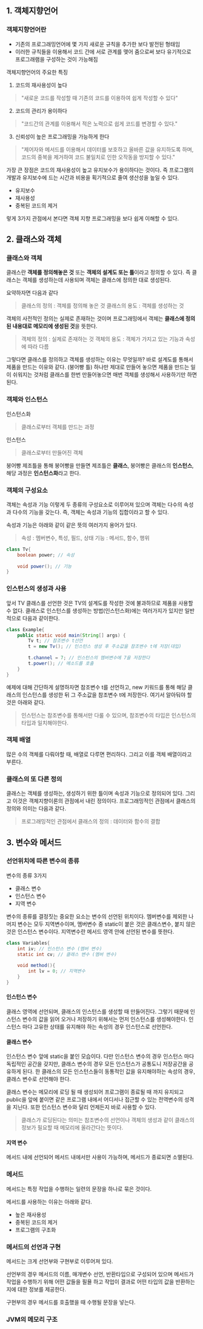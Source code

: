 ## 1. 객체지향언어

### 객체지향언어란
- 기존의 프로그래밍언어에 몇 가지 새로운 규칙을 추가한 보다 발전된 형태임
- 이러한 규칙들을 이용해서 코드 간에 서로 관계를 맺어 줌으로써 보다 유기적으로 프로그래램을 구성하는 것이 가능해짐

객체지향언어의 주요한 특징

1. 코드의 재사용성이 높다

>"새로운 코드를 작성할 때 기존의 코드를 이용하여 쉽게 작성할 수 있다"

2. 코드의 관리가 용이하다

>"코드간의 관계를 이용해서 적은 노력으로 쉽게 코드를 변경할 수 있다."

3. 신뢰성이 높은 프로그래밍을 가능하게 한다

>"제어자와 메서드를 이용해서 데이터를 보호하고 올바른 값을 유지하도록 하며, 코드의 중복을 제거하여 코드 불일치로 인한 오작동을 방지할 수 있다."


가장 큰 장점은 코드의 재사용성이 높고 유지보수가 용이하다는 것이다. 즉 프로그램의 개발과 유지보수에 드는 시간과 비용을 획기적으로 줄여 생산성을 높일 수 있다.

- 유지보수
- 재사용성
- 중복된 코드의 제거

렇게 3가지 관점에서 본다면 객체 지향 프로그래밍을 보다 쉽게 이해할 수 있다.

## 2. 클래스와 객체

### 클래스와 객체

클래스란 **객체를 정의해놓은 것** 또는 **객체의 설계도 또는 틀**이라고 정의할 수 있다.
즉 클래스는 객체를 생성하는데 사용되며 객체는 클래스에 정의한 대로 생성된다.

요약하자면 다음과 같다
> 클래스의 정의 : 객체를 정의해 놓은 것 
> 클래스의 용도 : 객체를 생성하는 것

객체의 사전적인 정의는 실제로 존재하는 것이며 프로그래밍에서 객체는 **클래스에 정의된 내용대로 메모리에 생성된 것**을 뜻한다.

> 객체의 정의 : 실제로 존재하는 것 
> 객체의 용도 : 객체가 가지고 있는 기능과 속성에 따라 다름

그렇다면 클래스를 정의하고 객체를 생성하는 이유는 무엇일까? 바로 설계도를 통해서 제품을 만드는 이유와 같다. (붕어빵 틀)
하나만 제대로 만들어 놓으면 제품을 만드는 일이 쉬워지는 것처럼 클래스를 한번 만들어놓으면 매번 객체를 생성해서 사용하기만 하면 된다.

### 객체와 인스턴스

인스턴스화
> 클래스로부터 객체를 만드는 과정

인스턴스
> 클래스로부터 만들어진 객체

붕어빵 제조틀을 통해 붕어빵을 만들면 제조틀은 **클래스**, 붕어빵은 클래스의 **인스턴스**, 해당 과정은 **인스턴스화**라고 한다. 

### 객체의 구성요소
 객체는 속성과 기능 이렇게 두 종류의 구성요소로 이루어져 있으며 객체는 다수의 속성과 다수의 기능을 갖는다. 즉, 객체는 속성과 기능의 집합이라고 할 수 있다.

속성과 기능은 아래와 같이 같은 뜻의 여러가지 용어가 있다.
> 속성 : 멤버변수, 특성, 필드, 상태
> 기능 : 메서드, 함수, 행위
```java
class Tv{
    boolean power; // 속성
    
    void power(); // 기능
}
```

### 인스턴스의 생성과 사용

앞서 TV 클래스를 선언한 것은 TV의 설계도를 작성한 것에 불과하므로 제품을 사용할 수 없다. 클래스로 인스턴스를 생성하는 방법(인스턴스화)에는 여러가지가 있지만
일반적으로 다음과 같이한다.

```java
class Example{
    public static void main(String[] args) {
        Tv t; // 참조변수 t선언
        t = new Tv(); // 인스턴스 생성 후 주소값을 참조변수 t에 저장(대입)
        
        t.channel = 7; // 인스턴스의 멤버변수에 7을 저장한다
        t.power(); // 메소드를 호출
    }
}
```

예제에 대해 간단하게 설명하자면 참조변수 t를 선언하고, new 키워드를 통해 해당 클래스의 인스턴스를 생성한 뒤 그 주소값을 참조변수 t에 저장한다.
여기서 알아둬야 할 것은 아래와 같다.
> 인스턴스는 참조변수를 통해서만 다룰 수 있으며, 참조변수의 타입은 인스턴스의 타입과 일치해야한다.

### 객체 배열

많은 수의 객체를 다뤄야할 때, 배열로 다루면 편리하다. 그리고 이를 객체 배열이라고 부른다. 

### 클래스의 또 다른 정의

클래스는 객체를 생성하는, 생성하기 위한 틀이며 속성과 기능으로 정의되어 있다. 그리고 이것은 객체지향이론의 관점에서 내린 정의이다.
프로그래밍적인 관점에서 클래스의 정의와 의미는 다음과 같다.
> 프로그래밍적인 관점에서 클래스의 정의 : 데이터와 함수의 결합


## 3. 변수와 메서드

### 선언위치에 따른 변수의 종류

변수의 종류 3가지
- 클래스 변수
- 인스턴스 변수
- 지역 변수

변수의 종류를 결정짓는 중요한 요소는 변수의 선언된 위치이다.
멤버변수를 제외한 나머지 변수는 모두 지역변수이며, 멤버변수 중 static이 붙은 것은 클래스변수, 붙지 않은 것은 인스턴스 변수이다.
지역변수란 메서드 영역 안에 선언된 변수를 뜻한다.

```java
class Variables{
    int iv; // 인스턴스 변수 (멤버 변수)
    static int cv; // 클래스 변수 (멤버 변수)
    
    void method(){
        int lv = 0; // 지역변수
    }
}
```

#### 인스턴스 변수
클래스 영역에 선언되며, 클래스의 인스턴스를 생성할 때 만들어진다. 그렇기 때문에 인스턴스 변수의 값을 읽어 오거나 저장하기 위해서는
먼저 인스턴스를 생성해야한다. 인스턴스 마다 고유한 상태를 유지해야 하는 속성의 경우 인스턴스로 선언한다.

#### 클래스 변수
인스턴스 변수 앞에 static을 붙인 모습이다. 다만 인스턴스 변수의 경우 인스턴스 마다 독립적인 공간을 갖지만, 클래스 변수의 경우
모든 인스턴스가 공통도니 저장공간을 공유하게 된다. 한 클래스의 모든 인스턴스들이 동통적인 값을 유지해야하는 속성의 경우, 클래스 변수로 선언해야 한다.

클래스 변수는 메모리에 로딩 될 때 생성되어 프로그램이 종료될 때 까지 유지되고 public을 앞에 붙이면 같은 프로그램 내에서 어디서나 접근할 수 있는 전역변수의 성격을 지닌다. 
또한 인스턴스 변수와 달리 언제든지 바로 사용할 수 있다.

> 클래스가 로딩된다는 의미는 참조변수의 선언이나 객체의 생성과 같이 클래스의 정보가 필요할 때 메모리에 올라간다는 뜻이다.
#### 지역 변수
 메서드 내에 선언되어 메서드 내에서만 사용이 가능하며, 메서드가 종료되면 소멸된다.

### 메서드
메서드는 특정 작업을 수행하는 일련의 문장을 하나로 묶은 것이다.

메서드를 사용하는 이유는 아래와 같다.
- 높은 재사용성
- 중복된 코드의 제거
- 프로그램의 구조화

### 메서드의 선언과 구현

메서드는 크게 선언부와 구현부로 이루어져 있다. 

선언부의 경우 메서드의 이름, 매개변수 선언, 반환타입으로 구성되어 있으며 메서드가 작업을 수행하기 위해
어떤 값들을 필욜 하고 작업이 결과로 어떤 타입의 값을 반환하는지에 대한 정보를 제공한다.

구현부의 경우 메서드를 호출했을 때 수행될 문장을 넣는다.

### JVM의 메모리 구조

